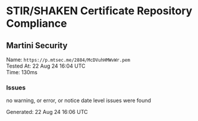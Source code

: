 # STIR/SHAKEN Certificate Repository Compliance

## Martini Security

Name: `https://p.mtsec.me/2884/McDVuhHMWvWr.pem`\
Tested At: 22 Aug 24 16:04 UTC\
Time: 130ms

### Issues

no warning, or error, or notice date level issues were found

Generated: 22 Aug 24 16:06 UTC